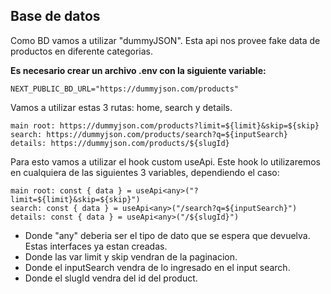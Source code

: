 ## Base de datos

Como BD vamos a utilizar "dummyJSON". Esta api nos provee fake data de productos en diferente categorias.

__Es necesario crear un archivo .env con la siguiente variable:__
```
NEXT_PUBLIC_BD_URL="https://dummyjson.com/products"
```

Vamos a utilizar estas 3 rutas: home, search y details.
```
main root: https://dummyjson.com/products?limit=${limit}&skip=${skip}
search: https://dummyjson.com/products/search?q=${inputSearch}
details: https://dummyjson.com/products/${slugId}
```

Para esto vamos a utilizar el hook custom useApi. Este hook lo utilizaremos en cualquiera de las siguientes 3 variables, dependiendo el caso:
```
main root: const { data } = useApi<any>("?limit=${limit}&skip=${skip}")
search: const { data } = useApi<any>("/search?q=${inputSearch}")
details: const { data } = useApi<any>("/${slugId}")
```
- Donde "any" deberia ser el tipo de dato que se espera que devuelva. Estas interfaces ya estan creadas.
- Donde las var limit y skip vendran de la paginacion.
- Donde el inputSearch vendra de lo ingresado en el input search.
- Donde el slugId vendra del id del product.
